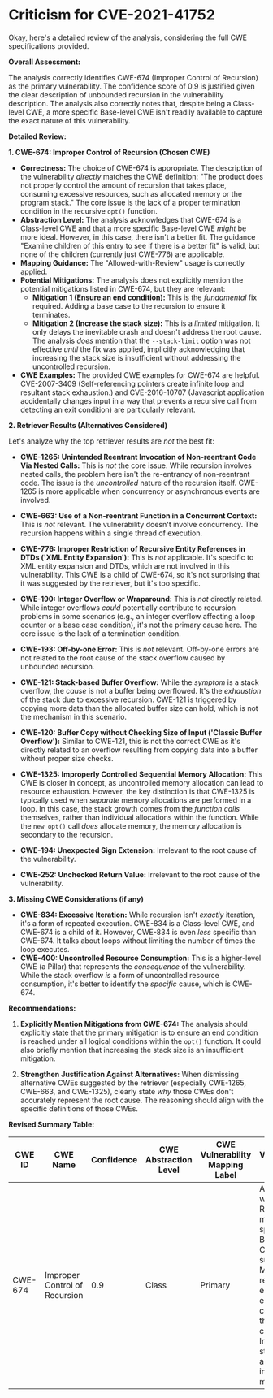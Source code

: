 # Criticism for CVE-2021-41752

Okay, here's a detailed review of the analysis, considering the full CWE specifications provided.

**Overall Assessment:**

The analysis correctly identifies CWE-674 (Improper Control of Recursion) as the primary vulnerability. The confidence score of 0.9 is justified given the clear description of unbounded recursion in the vulnerability description.  The analysis also correctly notes that, despite being a Class-level CWE, a more specific Base-level CWE isn't readily available to capture the exact nature of this vulnerability.

**Detailed Review:**

**1.  CWE-674: Improper Control of Recursion (Chosen CWE)**

*   **Correctness:**  The choice of CWE-674 is appropriate. The description of the vulnerability *directly* matches the CWE definition: "The product does not properly control the amount of recursion that takes place, consuming excessive resources, such as allocated memory or the program stack." The core issue is the lack of a proper termination condition in the recursive `opt()` function.
*   **Abstraction Level:** The analysis acknowledges that CWE-674 is a Class-level CWE and that a more specific Base-level CWE *might* be more ideal. However, in this case, there isn't a better fit.  The guidance "Examine children of this entry to see if there is a better fit" is valid, but none of the children (currently just CWE-776) are applicable.
*   **Mapping Guidance:** The "Allowed-with-Review" usage is correctly applied.
*   **Potential Mitigations:** The analysis does not explicitly mention the potential mitigations listed in CWE-674, but they are relevant:
    *   **Mitigation 1 (Ensure an end condition):**  This is the *fundamental* fix required. Adding a base case to the recursion to ensure it terminates.
    *   **Mitigation 2 (Increase the stack size):**  This is a *limited* mitigation. It only delays the inevitable crash and doesn't address the root cause. The analysis *does* mention that the `--stack-limit` option was not effective *until* the fix was applied, implicitly acknowledging that increasing the stack size is insufficient without addressing the uncontrolled recursion.
* **CWE Examples:** The provided CWE examples for CWE-674 are helpful.  CVE-2007-3409 (Self-referencing pointers create infinite loop and resultant stack exhaustion.) and CVE-2016-10707 (Javascript application accidentally changes input in a way that prevents a recursive call from detecting an exit condition) are particularly relevant.

**2. Retriever Results (Alternatives Considered)**

Let's analyze why the top retriever results are *not* the best fit:

*   **CWE-1265: Unintended Reentrant Invocation of Non-reentrant Code Via Nested Calls:** This is *not* the core issue.  While recursion involves nested calls, the problem here isn't the re-entrancy of non-reentrant code.  The issue is the *uncontrolled* nature of the recursion itself.  CWE-1265 is more applicable when concurrency or asynchronous events are involved.

*   **CWE-663: Use of a Non-reentrant Function in a Concurrent Context:**  This is *not* relevant. The vulnerability doesn't involve concurrency. The recursion happens within a single thread of execution.

*   **CWE-776: Improper Restriction of Recursive Entity References in DTDs ('XML Entity Expansion'):**  This is *not* applicable. It's specific to XML entity expansion and DTDs, which are not involved in this vulnerability. This CWE is a child of CWE-674, so it's not surprising that it was suggested by the retriever, but it's too specific.

*   **CWE-190: Integer Overflow or Wraparound:** This is *not* directly related.  While integer overflows *could* potentially contribute to recursion problems in some scenarios (e.g., an integer overflow affecting a loop counter or a base case condition), it's not the primary cause here. The core issue is the lack of a termination condition.

*   **CWE-193: Off-by-one Error:**  This is *not* relevant. Off-by-one errors are not related to the root cause of the stack overflow caused by unbounded recursion.

*   **CWE-121: Stack-based Buffer Overflow:** While the *symptom* is a stack overflow, the *cause* is not a buffer being overflowed. It's the *exhaustion* of the stack due to excessive recursion.  CWE-121 is triggered by copying more data than the allocated buffer size can hold, which is not the mechanism in this scenario.

*   **CWE-120: Buffer Copy without Checking Size of Input ('Classic Buffer Overflow'):** Similar to CWE-121, this is not the correct CWE as it's directly related to an overflow resulting from copying data into a buffer without proper size checks.

*   **CWE-1325: Improperly Controlled Sequential Memory Allocation:** This CWE is closer in concept, as uncontrolled memory allocation can lead to resource exhaustion. However, the key distinction is that CWE-1325 is typically used when *separate* memory allocations are performed in a loop. In this case, the stack growth comes from the *function calls* themselves, rather than individual allocations within the function. While the `new opt()` call *does* allocate memory, the memory allocation is secondary to the recursion.

*   **CWE-194: Unexpected Sign Extension:** Irrelevant to the root cause of the vulnerability.

*   **CWE-252: Unchecked Return Value:** Irrelevant to the root cause of the vulnerability.

**3. Missing CWE Considerations (if any)**

*   **CWE-834: Excessive Iteration:**  While recursion isn't *exactly* iteration, it's a form of repeated execution.  CWE-834 is a Class-level CWE, and CWE-674 is a child of it. However, CWE-834 is even *less* specific than CWE-674. It talks about loops without limiting the number of times the loop executes.
*   **CWE-400: Uncontrolled Resource Consumption:** This is a higher-level CWE (a Pillar) that represents the *consequence* of the vulnerability. While the stack overflow *is* a form of uncontrolled resource consumption, it's better to identify the *specific* cause, which is CWE-674.

**Recommendations:**

1.  **Explicitly Mention Mitigations from CWE-674:**  The analysis should explicitly state that the primary mitigation is to ensure an end condition is reached under all logical conditions within the `opt()` function. It could also briefly mention that increasing the stack size is an insufficient mitigation.

2.  **Strengthen Justification Against Alternatives:** When dismissing alternative CWEs suggested by the retriever (especially CWE-1265, CWE-663, and CWE-1325), clearly state *why* those CWEs don't accurately represent the root cause. The reasoning should align with the specific definitions of those CWEs.

**Revised Summary Table:**

| CWE ID | CWE Name | Confidence | CWE Abstraction Level | CWE Vulnerability Mapping Label | CWE-Vulnerability Mapping Notes |
|---|---|---|---|---|---|
| CWE-674 | Improper Control of Recursion | 0.9 | Class | Primary | Allowed-with-Review. No more specific Base-level CWE is suitable. Mitigation requires ensuring an end condition to the recursive call. Increasing stack size is an insufficient mitigation. |